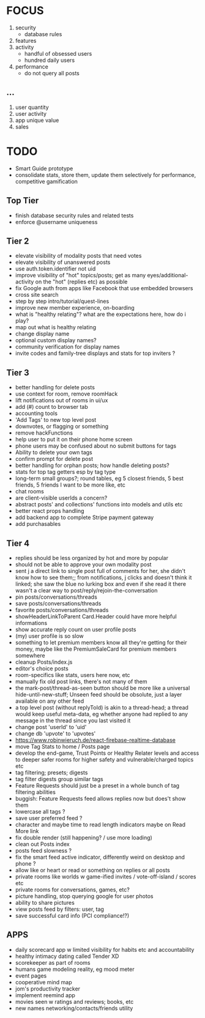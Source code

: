 # FOCUS

1. security
   - database rules
2. features
3. activity
   - handful of obsessed users
   - hundred daily users
4. performance
   - do not query all posts

## ...

1. user quantity
2. user activity
3. app unique value
4. sales

# TODO

- Smart Guide prototype
- consolidate stats, store them, update them selectively for performance, competitive gamification

## Top Tier

- finish database security rules and related tests
- enforce @username uniqueness

## Tier 2

- elevate visibility of modality posts that need votes
- elevate visibility of unanswered posts
- use auth.token.identifier not uid
- improve visibility of "hot" topics/posts; get as many eyes/additional-activity on the "hot" (replies etc) as possible
- fix Google auth from apps like Facebook that use embedded browsers
- cross site search
- step by step intro/tutorial/quest-lines
- improve new member experience, on-boarding
- what is "healthy relating"? what are the expectations here, how do i play?
- map out what is healthy relating
- change display name
- optional custom display names?
- community verification for display names
- invite codes and family-tree displays and stats for top inviters ?

## Tier 3

- better handling for delete posts
- use context for room, remove roomHack
- lift notifications out of rooms in ui/ux
- add (#) count to browser tab
- accounting tools
- 'Add Tags' to new top level post
- downvotes, or flagging or something
- remove hackFunctions
- help user to put it on their phone home screen
- phone users may be confused about no submit buttons for tags
- Ability to delete your own tags
- confirm prompt for delete post
- better handling for orphan posts; how handle deleting posts?
- stats for top tag getters esp by tag type
- long-term small groups?; round tables, eg 5 closest friends, 5 best friends, 5 friends I want to be more like, etc
- chat rooms
- are client-visible userIds a concern?
- abstract posts' and collections' functions into models and utils etc
- better react props handling
- add backend app to complete Stripe payment gateway
- add purchasables

## Tier 4

- replies should be less organized by hot and more by popular
- should not be able to approve your own modality post
- sent j a direct link to single post full of comments for her, she didn't know how to see them;; from notifications, j clicks and doesn't think it linked; she saw the blue no lurking box and even if she read it there wasn't a clear way to post/reply/rejoin-the-conversation
- pin posts/conversations/threads
- save posts/conversations/threads
- favorite posts/conversations/threads
- showHeaderLinkToParent Card.Header could have more helpful informations
- show accurate reply count on user profile posts
- (my) user profile is so slow
- something to let premium members know all they're getting for their money, maybe like the PremiumSaleCard for premium members somewhere
- cleanup Posts/index.js
- editor's choice posts
- room-specifics like stats, users here now, etc
- manually fix old post links, there's not many of them
- the mark-post/thread-as-seen button should be more like a universal hide-until-new-stuff; Unseen feed should be obsolute, just a layer available on any other feed
- a top level post (without replyToId) is akin to a thread-head; a thread would keep useful meta-data, eg whether anyone had replied to any message in the thread since you last visited it
- change post 'userId' to 'uid'
- change db 'upvote' to 'upvotes'
- https://www.robinwieruch.de/react-firebase-realtime-database
- move Tag Stats to home / Posts page
- develop the end-game, Trust Points or Healthy Relater levels and access to deeper safer rooms for higher safety and vulnerable/charged topics etc
- tag filtering; presets; digests
- tag filter digests group similar tags
- Feature Requests should just be a preset in a whole bunch of tag filtering abilities
- buggish: Feature Requests feed allows replies now but does't show them
- lowercase all tags ?
- save user preferred feed ?
- character and maybe time to read length indicators maybe on Read More link
- fix double render (still happening? / use more loading)
- clean out Posts index
- posts feed slowness ?
- fix the smart feed active indicator, differently weird on desktop and phone ?
- allow like or heart or read or something on replies or all posts
- private rooms like worlds w game-ified invites / vote-off-island / scores etc
- private rooms for conversations, games, etc?
- picture handling, stop querying google for user photos
- ability to share pictures
- view posts feed by filters: user, tag
- save successful card info (PCI compliance!?)

## APPS

- daily scorecard app w limited visibility for habits etc and accountability
- healthy intimacy dating called Tender XD
- scorekeeper as part of rooms
- humans game modeling reality, eg mood meter
- event pages
- cooperative mind map
- jom's productivity tracker
- implement reemind app
- movies seen w ratings and reviews; books, etc
- new names networking/contacts/friends utility
